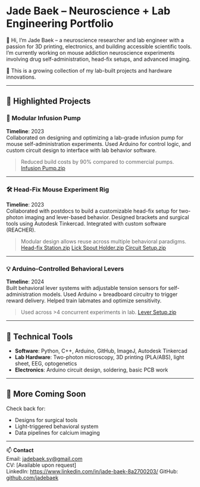 # Jade Baek – Neuroscience + Lab Engineering Portfolio

👋 Hi, I’m Jade Baek – a neuroscience researcher and lab engineer with a passion for 3D printing, electronics, and building accessible scientific tools. I’m currently working on mouse addiction neuroscience experiments involving drug self-administration, head-fix setups, and advanced imaging.

🔧 This is a growing collection of my lab-built projects and hardware innovations.

---

## 🔬 Highlighted Projects

### 🧪 Modular Infusion Pump
**Timeline**: 2023  
Collaborated on designing and optimizing a lab-grade infusion pump for mouse self-administration experiments. Used Arduino for control logic, and custom circuit design to interface with lab behavior software.

> Reduced build costs by 90% compared to commercial pumps.
[Infusion Pump.zip](https://github.com/user-attachments/files/20014808/Infusion.Pump.zip)
---

### 🛠️ Head-Fix Mouse Experiment Rig
**Timeline**: 2023  
Collaborated with postdocs to build a customizable head-fix setup for two-photon imaging and lever-based behavior. Designed brackets and surgical tools using Autodesk Tinkercad. Integrated with custom software (REACHER).

> Modular design allows reuse across multiple behavioral paradigms.
[Head-fix Station.zip](https://github.com/user-attachments/files/20014861/Head-fix.Station.zip)
[Lick Spout Holder.zip](https://github.com/user-attachments/files/20014814/Lick.Spout.Holder.zip)
[Circuit Setup.zip](https://github.com/user-attachments/files/20014826/Circuit.Setup.zip)
---

### 💡 Arduino-Controlled Behavioral Levers
**Timeline**: 2024  
Built behavioral lever systems with adjustable tension sensors for self-administration models. Used Arduino + breadboard circuitry to trigger reward delivery. Helped train labmates and optimize sensitivity.

> Used across >4 concurrent experiments in lab.
[Lever Setup.zip](https://github.com/user-attachments/files/20014810/Lever.Setup.zip)
---

## 🧰 Technical Tools
- **Software**: Python, C++, Arduino, GitHub, ImageJ, Autodesk Tinkercad
- **Lab Hardware**: Two-photon microscopy, 3D printing (PLA/ABS), light sheet, EEG, optogenetics
- **Electronics**: Arduino circuit design, soldering, basic PCB work

---

## 🌱 More Coming Soon
Check back for:
- Designs for surgical tools
- Light-triggered behavioral system
- Data pipelines for calcium imaging

---

📫 **Contact**  
Email: jadebaek.sy@gmail.com  
CV: [Available upon request]  
LinkedIn: https://www.linkedin.com/in/jade-baek-8a2700203/
GitHub: [github.com/jadebaek](https://github.com/jadebaek)
